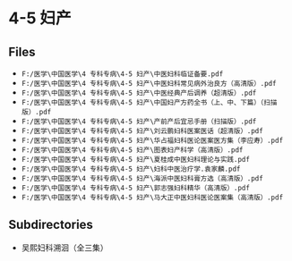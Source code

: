 # 4-5 妇产

## Files

- `F:/医学\中国医学\4 专科专病\4-5 妇产\中医妇科临证备要.pdf`
- `F:/医学\中国医学\4 专科专病\4-5 妇产\中医妇科常见病外治良方（高清版）.pdf`
- `F:/医学\中国医学\4 专科专病\4-5 妇产\中医经典产后调养（超清版）.pdf`
- `F:/医学\中国医学\4 专科专病\4-5 妇产\中国妇产方药全书（上、中、下篇）（扫描版）.pdf`
- `F:/医学\中国医学\4 专科专病\4-5 妇产\产前产后宜忌手册（扫描版）.pdf`
- `F:/医学\中国医学\4 专科专病\4-5 妇产\刘云鹏妇科医案医话（超清版）.pdf`
- `F:/医学\中国医学\4 专科专病\4-5 妇产\华占福妇科医论医案医方集（李应寿）.pdf`
- `F:/医学\中国医学\4 专科专病\4-5 妇产\图表妇产科学（高清版）.pdf`
- `F:/医学\中国医学\4 专科专病\4-5 妇产\夏桂成中医妇科理论与实践.pdf`
- `F:/医学\中国医学\4 专科专病\4-5 妇产\妇科中医治疗学.袁家麟.pdf`
- `F:/医学\中国医学\4 专科专病\4-5 妇产\海派中医妇科膏方选（高清版）.pdf`
- `F:/医学\中国医学\4 专科专病\4-5 妇产\郭志强妇科精华（高清版）.pdf`
- `F:/医学\中国医学\4 专科专病\4-5 妇产\马大正中医妇科医论医案集（高清版）.pdf`

## Subdirectories

- 吴熙妇科溯洄（全三集）
